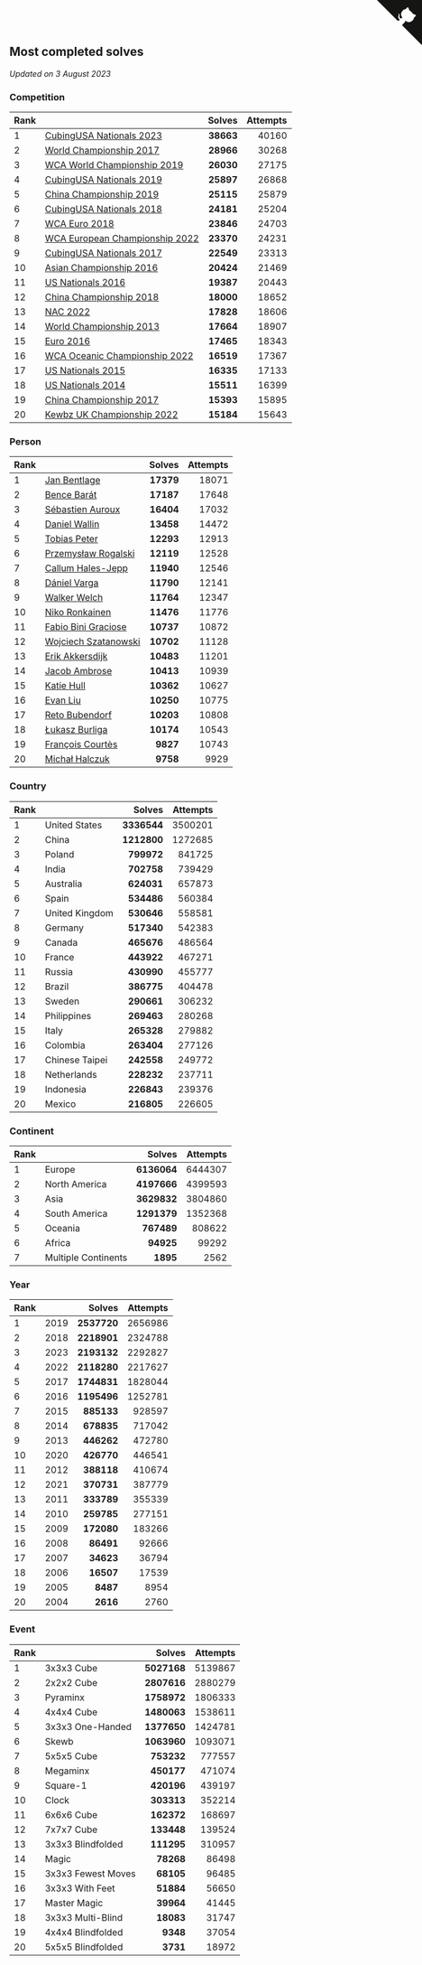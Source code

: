 ## Most completed solves

*Updated on  3 August 2023*


### Competition

| Rank |  | Solves | Attempts |
| :--- | :--- | ---: | ---: |
| 1 | [CubingUSA Nationals 2023](https://www.worldcubeassociation.org/competitions/CubingUSANationals2023) | **38663** | 40160 |
| 2 | [World Championship 2017](https://www.worldcubeassociation.org/competitions/WC2017) | **28966** | 30268 |
| 3 | [WCA World Championship 2019](https://www.worldcubeassociation.org/competitions/WC2019) | **26030** | 27175 |
| 4 | [CubingUSA Nationals 2019](https://www.worldcubeassociation.org/competitions/CubingUSANationals2019) | **25897** | 26868 |
| 5 | [China Championship 2019](https://www.worldcubeassociation.org/competitions/ChinaChampionship2019) | **25115** | 25879 |
| 6 | [CubingUSA Nationals 2018](https://www.worldcubeassociation.org/competitions/CubingUSANationals2018) | **24181** | 25204 |
| 7 | [WCA Euro 2018](https://www.worldcubeassociation.org/competitions/Euro2018) | **23846** | 24703 |
| 8 | [WCA European Championship 2022](https://www.worldcubeassociation.org/competitions/Euro2022) | **23370** | 24231 |
| 9 | [CubingUSA Nationals 2017](https://www.worldcubeassociation.org/competitions/CubingUSANationals2017) | **22549** | 23313 |
| 10 | [Asian Championship 2016](https://www.worldcubeassociation.org/competitions/AsianChampionship2016) | **20424** | 21469 |
| 11 | [US Nationals 2016](https://www.worldcubeassociation.org/competitions/USNationals2016) | **19387** | 20443 |
| 12 | [China Championship 2018](https://www.worldcubeassociation.org/competitions/ChinaChampionship2018) | **18000** | 18652 |
| 13 | [NAC 2022](https://www.worldcubeassociation.org/competitions/NAC2022) | **17828** | 18606 |
| 14 | [World Championship 2013](https://www.worldcubeassociation.org/competitions/WC2013) | **17664** | 18907 |
| 15 | [Euro 2016](https://www.worldcubeassociation.org/competitions/Euro2016) | **17465** | 18343 |
| 16 | [WCA Oceanic Championship 2022](https://www.worldcubeassociation.org/competitions/OC2022) | **16519** | 17367 |
| 17 | [US Nationals 2015](https://www.worldcubeassociation.org/competitions/USNationals2015) | **16335** | 17133 |
| 18 | [US Nationals 2014](https://www.worldcubeassociation.org/competitions/USNationals2014) | **15511** | 16399 |
| 19 | [China Championship 2017](https://www.worldcubeassociation.org/competitions/ChinaChampionship2017) | **15393** | 15895 |
| 20 | [Kewbz UK Championship 2022](https://www.worldcubeassociation.org/competitions/KewbzUKChampionship2022) | **15184** | 15643 |

### Person

| Rank |  | Solves | Attempts |
| :--- | :--- | ---: | ---: |
| 1 | [Jan Bentlage](https://www.worldcubeassociation.org/persons/2010BENT01) | **17379** | 18071 |
| 2 | [Bence Barát](https://www.worldcubeassociation.org/persons/2008BARA01) | **17187** | 17648 |
| 3 | [Sébastien Auroux](https://www.worldcubeassociation.org/persons/2008AURO01) | **16404** | 17032 |
| 4 | [Daniel Wallin](https://www.worldcubeassociation.org/persons/2013WALL03) | **13458** | 14472 |
| 5 | [Tobias Peter](https://www.worldcubeassociation.org/persons/2014PETE03) | **12293** | 12913 |
| 6 | [Przemysław Rogalski](https://www.worldcubeassociation.org/persons/2013ROGA02) | **12119** | 12528 |
| 7 | [Callum Hales-Jepp](https://www.worldcubeassociation.org/persons/2012HALE01) | **11940** | 12546 |
| 8 | [Dániel Varga](https://www.worldcubeassociation.org/persons/2008VARG01) | **11790** | 12141 |
| 9 | [Walker Welch](https://www.worldcubeassociation.org/persons/2011WELC01) | **11764** | 12347 |
| 10 | [Niko Ronkainen](https://www.worldcubeassociation.org/persons/2010RONK01) | **11476** | 11776 |
| 11 | [Fabio Bini Graciose](https://www.worldcubeassociation.org/persons/2010GRAC02) | **10737** | 10872 |
| 12 | [Wojciech Szatanowski](https://www.worldcubeassociation.org/persons/2011SZAT01) | **10702** | 11128 |
| 13 | [Erik Akkersdijk](https://www.worldcubeassociation.org/persons/2005AKKE01) | **10483** | 11201 |
| 14 | [Jacob Ambrose](https://www.worldcubeassociation.org/persons/2010AMBR01) | **10413** | 10939 |
| 15 | [Katie Hull](https://www.worldcubeassociation.org/persons/2010HULL01) | **10362** | 10627 |
| 16 | [Evan Liu](https://www.worldcubeassociation.org/persons/2009LIUE01) | **10250** | 10775 |
| 17 | [Reto Bubendorf](https://www.worldcubeassociation.org/persons/2012BUBE01) | **10203** | 10808 |
| 18 | [Łukasz Burliga](https://www.worldcubeassociation.org/persons/2013BURL01) | **10174** | 10543 |
| 19 | [François Courtès](https://www.worldcubeassociation.org/persons/2008COUR01) | **9827** | 10743 |
| 20 | [Michał Halczuk](https://www.worldcubeassociation.org/persons/2006HALC01) | **9758** | 9929 |

### Country

| Rank |  | Solves | Attempts |
| :--- | :--- | ---: | ---: |
| 1 | United States | **3336544** | 3500201 |
| 2 | China | **1212800** | 1272685 |
| 3 | Poland | **799972** | 841725 |
| 4 | India | **702758** | 739429 |
| 5 | Australia | **624031** | 657873 |
| 6 | Spain | **534486** | 560384 |
| 7 | United Kingdom | **530646** | 558581 |
| 8 | Germany | **517340** | 542383 |
| 9 | Canada | **465676** | 486564 |
| 10 | France | **443922** | 467271 |
| 11 | Russia | **430990** | 455777 |
| 12 | Brazil | **386775** | 404478 |
| 13 | Sweden | **290661** | 306232 |
| 14 | Philippines | **269463** | 280268 |
| 15 | Italy | **265328** | 279882 |
| 16 | Colombia | **263404** | 277126 |
| 17 | Chinese Taipei | **242558** | 249772 |
| 18 | Netherlands | **228232** | 237711 |
| 19 | Indonesia | **226843** | 239376 |
| 20 | Mexico | **216805** | 226605 |

### Continent

| Rank |  | Solves | Attempts |
| :--- | :--- | ---: | ---: |
| 1 | Europe | **6136064** | 6444307 |
| 2 | North America | **4197666** | 4399593 |
| 3 | Asia | **3629832** | 3804860 |
| 4 | South America | **1291379** | 1352368 |
| 5 | Oceania | **767489** | 808622 |
| 6 | Africa | **94925** | 99292 |
| 7 | Multiple Continents | **1895** | 2562 |

### Year

| Rank |  | Solves | Attempts |
| :--- | :--- | ---: | ---: |
| 1 | 2019 | **2537720** | 2656986 |
| 2 | 2018 | **2218901** | 2324788 |
| 3 | 2023 | **2193132** | 2292827 |
| 4 | 2022 | **2118280** | 2217627 |
| 5 | 2017 | **1744831** | 1828044 |
| 6 | 2016 | **1195496** | 1252781 |
| 7 | 2015 | **885133** | 928597 |
| 8 | 2014 | **678835** | 717042 |
| 9 | 2013 | **446262** | 472780 |
| 10 | 2020 | **426770** | 446541 |
| 11 | 2012 | **388118** | 410674 |
| 12 | 2021 | **370731** | 387779 |
| 13 | 2011 | **333789** | 355339 |
| 14 | 2010 | **259785** | 277151 |
| 15 | 2009 | **172080** | 183266 |
| 16 | 2008 | **86491** | 92666 |
| 17 | 2007 | **34623** | 36794 |
| 18 | 2006 | **16507** | 17539 |
| 19 | 2005 | **8487** | 8954 |
| 20 | 2004 | **2616** | 2760 |

### Event

| Rank |  | Solves | Attempts |
| :--- | :--- | ---: | ---: |
| 1 | 3x3x3 Cube | **5027168** | 5139867 |
| 2 | 2x2x2 Cube | **2807616** | 2880279 |
| 3 | Pyraminx | **1758972** | 1806333 |
| 4 | 4x4x4 Cube | **1480063** | 1538611 |
| 5 | 3x3x3 One-Handed | **1377650** | 1424781 |
| 6 | Skewb | **1063960** | 1093071 |
| 7 | 5x5x5 Cube | **753232** | 777557 |
| 8 | Megaminx | **450177** | 471074 |
| 9 | Square-1 | **420196** | 439197 |
| 10 | Clock | **303313** | 352214 |
| 11 | 6x6x6 Cube | **162372** | 168697 |
| 12 | 7x7x7 Cube | **133448** | 139524 |
| 13 | 3x3x3 Blindfolded | **111295** | 310957 |
| 14 | Magic | **78268** | 86498 |
| 15 | 3x3x3 Fewest Moves | **68105** | 96485 |
| 16 | 3x3x3 With Feet | **51884** | 56650 |
| 17 | Master Magic | **39964** | 41445 |
| 18 | 3x3x3 Multi-Blind | **18083** | 31747 |
| 19 | 4x4x4 Blindfolded | **9348** | 37054 |
| 20 | 5x5x5 Blindfolded | **3731** | 18972 |


<a href="https://github.com/JustinTimeCuber/wca_statistics" class="github-corner" aria-label="View source on Github"><svg width="80" height="80" viewBox="0 0 250 250" style="fill:#151513; color:#fff; position: absolute; top: 0; border: 0; right: 0;" aria-hidden="true"><path d="M0,0 L115,115 L130,115 L142,142 L250,250 L250,0 Z"></path><path d="M128.3,109.0 C113.8,99.7 119.0,89.6 119.0,89.6 C122.0,82.7 120.5,78.6 120.5,78.6 C119.2,72.0 123.4,76.3 123.4,76.3 C127.3,80.9 125.5,87.3 125.5,87.3 C122.9,97.6 130.6,101.9 134.4,103.2" fill="currentColor" style="transform-origin: 130px 106px;" class="octo-arm"></path><path d="M115.0,115.0 C114.9,115.1 118.7,116.5 119.8,115.4 L133.7,101.6 C136.9,99.2 139.9,98.4 142.2,98.6 C133.8,88.0 127.5,74.4 143.8,58.0 C148.5,53.4 154.0,51.2 159.7,51.0 C160.3,49.4 163.2,43.6 171.4,40.1 C171.4,40.1 176.1,42.5 178.8,56.2 C183.1,58.6 187.2,61.8 190.9,65.4 C194.5,69.0 197.7,73.2 200.1,77.6 C213.8,80.2 216.3,84.9 216.3,84.9 C212.7,93.1 206.9,96.0 205.4,96.6 C205.1,102.4 203.0,107.8 198.3,112.5 C181.9,128.9 168.3,122.5 157.7,114.1 C157.9,116.9 156.7,120.9 152.7,124.9 L141.0,136.5 C139.8,137.7 141.6,141.9 141.8,141.8 Z" fill="currentColor" class="octo-body"></path></svg></a><style>.github-corner:hover .octo-arm{animation:octocat-wave 560ms ease-in-out}@keyframes octocat-wave{0%,100%{transform:rotate(0)}20%,60%{transform:rotate(-25deg)}40%,80%{transform:rotate(10deg)}}@media (max-width:500px){.github-corner:hover .octo-arm{animation:none}.github-corner .octo-arm{animation:octocat-wave 560ms ease-in-out}}</style>
